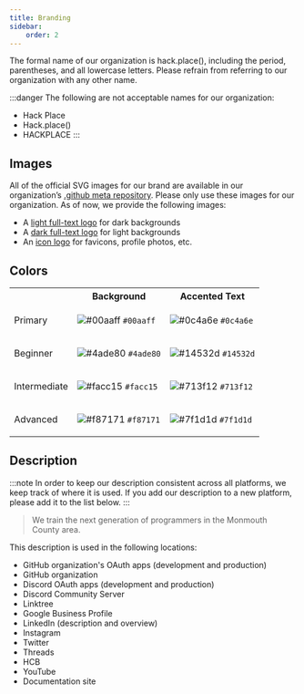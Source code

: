 ```yaml
---
title: Branding
sidebar:
    order: 2
---
```


The formal name of our organization is hack.place(), including the period, parentheses, and all lowercase letters. Please refrain from referring to our organization with any other name.

:::danger
The following are not acceptable names for our organization:

- Hack Place
- Hack.place()
- HACKPLACE
:::

## Images

All of the official SVG images for our brand are available in our organization’s [.github meta repository](https://github.com/hackplace-org/.github). Please only use these images for our organization. As of now, we provide the following images:

- A [light full-text logo](https://github.com/hackplace-org/.github/blob/main/workflow-templates/logo.svg) for dark backgrounds
- A [dark full-text logo](https://github.com/hackplace-org/.github/blob/main/dark-logo.svg) for light backgrounds
- An [icon logo](https://github.com/hackplace-org/.github/blob/main/workflow-templates/logo.svg) for favicons, profile photos, etc.

## Colors

<table>
<tr>
<th></th>
<th>Background</th>
<th>Accented Text</th>
</tr>
<tr>
<td>Primary</td>
<td>

![#00aaff](https://via.placeholder.com/15/00aaff/00aaff?text=+) `#00aaff`

</td>
<td>

![#0c4a6e](https://via.placeholder.com/15/0c4a6e/0c4a6e?text=+) `#0c4a6e`

</td>
</tr>
<tr>
<td>Beginner</td>
<td>

![#4ade80](https://via.placeholder.com/15/4ade80/4ade80?text=+) `#4ade80`

</td>
<td>

![#14532d](https://via.placeholder.com/15/14532d/14532d?text=+) `#14532d`

</td>
</tr>
<tr>
<td>Intermediate</td>
<td>

![#facc15](https://via.placeholder.com/15/facc15/facc15?text=+) `#facc15`

</td>
<td>

![#713f12](https://via.placeholder.com/15/713f12/713f12?text=+) `#713f12`

</td>
</tr>
<tr>
<td>Advanced</td>
<td>

![#f87171](https://via.placeholder.com/15/f87171/f87171?text=+) `#f87171`

</td>
<td>

![#7f1d1d](https://via.placeholder.com/15/7f1d1d/7f1d1d?text=+) `#7f1d1d`

</td>
</tr>
</table>

## Description

:::note
In order to keep our description consistent across all platforms, we keep track of where it is used. If you add our description to a new platform, please add it to the list below.
:::

> We train the next generation of programmers in the Monmouth County area.

This description is used in the following locations:

- GitHub organization's OAuth apps (development and production)
- GitHub organization
- Discord OAuth apps (development and production)
- Discord Community Server
- Linktree
- Google Business Profile
- LinkedIn (description and overview)
- Instagram
- Twitter
- Threads
- HCB
- YouTube
- Documentation site
